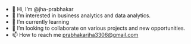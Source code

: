 - 👋 Hi, I’m @jha-prabhakar
- 👀 I’m interested in business analytics and data analytics.
- 🌱 I’m currently learning 
- 💞️ I’m looking to collaborate on various projects and new opportunities.
- 📫 How to reach me prabhakarjha3306@gmail.com

